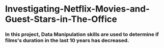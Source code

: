 # Investigating-Netflix-Movies-and-Guest-Stars-in-The-Office

### In this project, Data Manipulation skills are used to determine if films's duration in the last 10 years has decreased. 
